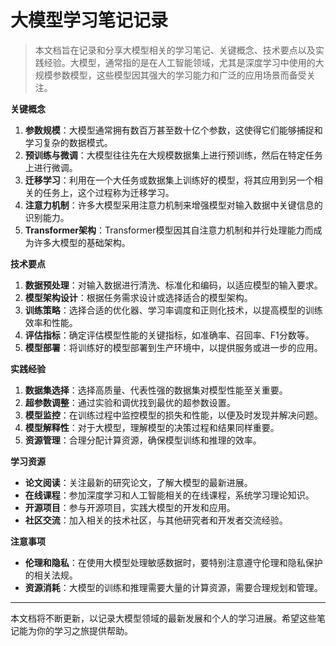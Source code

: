 # 大模型学习笔记记录

> 本文档旨在记录和分享大模型相关的学习笔记、关键概念、技术要点以及实践经验。大模型，通常指的是在人工智能领域，尤其是深度学习中使用的大规模参数模型，这些模型因其强大的学习能力和广泛的应用场景而备受关注。
>

**关键概念**

1. **参数规模**：大模型通常拥有数百万甚至数十亿个参数，这使得它们能够捕捉和学习复杂的数据模式。
2. **预训练与微调**：大模型往往先在大规模数据集上进行预训练，然后在特定任务上进行微调。
3. **迁移学习**：利用在一个大任务或数据集上训练好的模型，将其应用到另一个相关的任务上，这个过程称为迁移学习。
4. **注意力机制**：许多大模型采用注意力机制来增强模型对输入数据中关键信息的识别能力。
5. **Transformer架构**：Transformer模型因其自注意力机制和并行处理能力而成为许多大模型的基础架构。

**技术要点**

1. **数据预处理**：对输入数据进行清洗、标准化和编码，以适应模型的输入要求。
2. **模型架构设计**：根据任务需求设计或选择适合的模型架构。
3. **训练策略**：选择合适的优化器、学习率调度和正则化技术，以提高模型的训练效率和性能。
4. **评估指标**：确定评估模型性能的关键指标，如准确率、召回率、F1分数等。
5. **模型部署**：将训练好的模型部署到生产环境中，以提供服务或进一步的应用。

**实践经验**

1. **数据集选择**：选择高质量、代表性强的数据集对模型性能至关重要。
2. **超参数调整**：通过实验和调优找到最优的超参数设置。
3. **模型监控**：在训练过程中监控模型的损失和性能，以便及时发现并解决问题。
4. **模型解释性**：对于大模型，理解模型的决策过程和结果同样重要。
5. **资源管理**：合理分配计算资源，确保模型训练和推理的效率。

**学习资源**

- **论文阅读**：关注最新的研究论文，了解大模型的最新进展。
- **在线课程**：参加深度学习和人工智能相关的在线课程，系统学习理论知识。
- **开源项目**：参与开源项目，实践大模型的开发和应用。
- **社区交流**：加入相关的技术社区，与其他研究者和开发者交流经验。

**注意事项**

- **伦理和隐私**：在使用大模型处理敏感数据时，要特别注意遵守伦理和隐私保护的相关法规。
- **资源消耗**：大模型的训练和推理需要大量的计算资源，需要合理规划和管理。

---

本文档将不断更新，以记录大模型领域的最新发展和个人的学习进展。希望这些笔记能为你的学习之旅提供帮助。
